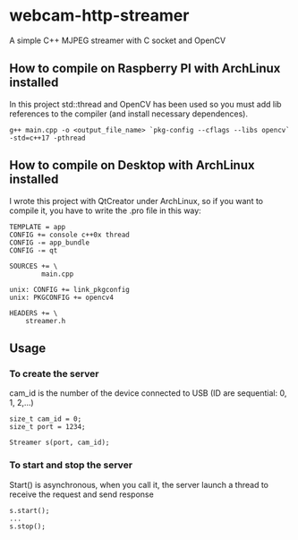 # webcam-http-streamer
A simple C++ MJPEG streamer with C socket and OpenCV

## How to compile on Raspberry PI with ArchLinux installed
In this project std::thread and OpenCV has been used so you must add lib references to the compiler (and install necessary dependences).

```
g++ main.cpp -o <output_file_name> `pkg-config --cflags --libs opencv` -std=c++17 -pthread
```

## How to compile on Desktop with ArchLinux installed
I wrote this project with QtCreator under ArchLinux, so if you want to compile it, you have to write the .pro file in this way:

```
TEMPLATE = app
CONFIG += console c++0x thread
CONFIG -= app_bundle
CONFIG -= qt

SOURCES += \
        main.cpp

unix: CONFIG += link_pkgconfig
unix: PKGCONFIG += opencv4

HEADERS += \
    streamer.h
```

## Usage

### To create the server

cam_id is the number of the device connected to USB (ID are sequential: 0, 1, 2,...)

```
size_t cam_id = 0; 
size_t port = 1234;

Streamer s(port, cam_id);
```

### To start and stop the server

Start() is asynchronous, when you call it, the server launch a thread to receive the request and send response

```
s.start();
...
s.stop();
```
